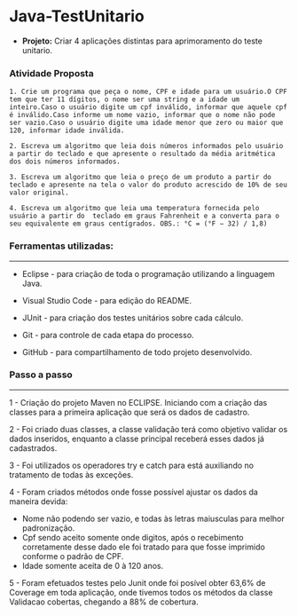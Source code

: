 # Java-TestUnitario

- __Projeto:__ Criar 4 aplicações distintas para aprimoramento do teste unitario.

### __Atividade Proposta__
~~~
1. Crie um programa que peça o nome, CPF e idade para um usuário.O CPF tem que ter 11 dígitos, o nome ser uma string e a idade um inteiro.Caso o usuário digite um cpf inválido, informar que aquele cpf é inválido.Caso informe um nome vazio, informar que o nome não pode ser vazio.Caso o usuário digite uma idade menor que zero ou maior que 120, informar idade inválida.
~~~
~~~
2. Escreva um algoritmo que leia dois números informados pelo usuário a partir do teclado e que apresente o resultado da média aritmética dos dois números informados.
~~~
~~~
3. Escreva um algoritmo que leia o preço de um produto a partir do teclado e apresente na tela o valor do produto acrescido de 10% de seu valor original.
~~~
~~~
4. Escreva um algoritmo que leia uma temperatura fornecida pelo usuário a partir do  teclado em graus Fahrenheit e a converta para o seu equivalente em graus centígrados. OBS.: °C = (°F − 32) / 1,8)
~~~
### __Ferramentas utilizadas:__
---
- Eclipse - para criação de toda o programação utilizando a linguagem Java.

- Visual Studio Code - para edição do README.

- JUnit - para criação dos testes unitários sobre cada cálculo.

- Git - para controle de cada etapa do processo.

- GitHub - para compartilhamento de todo projeto desenvolvido.   


### __Passo a passo__
---
1 - Criação do projeto Maven no ECLIPSE. Iniciando com a criação das classes para a primeira aplicação que será os dados de cadastro.

2 - Foi criado duas classes, a classe validação terá como objetivo validar os dados inseridos, enquanto a classe principal receberá esses dados já cadastrados.

3 - Foi utilizados os operadores try e catch para está auxiliando no tratamento de todas às exceções. 

4 - Foram criados métodos onde fosse possível ajustar os dados da maneira devida: 
- Nome não podendo ser vazio, e todas às letras maiusculas para melhor padronização.
- Cpf sendo aceito somente onde digitos, após o recebimento corretamente desse dado ele foi tratado para que fosse imprimido conforme o padrão de CPF.
- Idade somente aceita de 0 à 120 anos.

5 - Foram efetuados testes pelo Junit onde foi posível obter 63,6% de Coverage em toda aplicação, onde tivemos todos os métodos da classe Validacao cobertas, chegando a 88% de cobertura. 